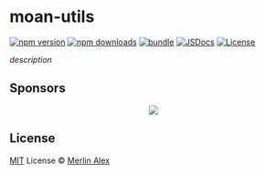 # moan-utils

[![npm version][npm-version-src]][npm-version-href]
[![npm downloads][npm-downloads-src]][npm-downloads-href]
[![bundle][bundle-src]][bundle-href]
[![JSDocs][jsdocs-src]][jsdocs-href]
[![License][license-src]][license-href]

_description_

## Sponsors

<p align="center">
  <a href="https://cdn.jsdelivr.net/gh/antfu/static/sponsors.svg">
    <img src='https://cdn.jsdelivr.net/gh/antfu/static/sponsors.svg'/>
  </a>
</p>

## License

[MIT](./LICENSE) License © [Merlin Alex](https://github.com/merlinalex1028)

<!-- Badges -->

[npm-version-src]: https://img.shields.io/npm/v/moan-utils?style=flat&colorA=080f12&colorB=1fa669
[npm-version-href]: https://npmjs.com/package/moan-utils
[npm-downloads-src]: https://img.shields.io/npm/dm/moan-utils?style=flat&colorA=080f12&colorB=1fa669
[npm-downloads-href]: https://npmjs.com/package/moan-utils
[bundle-src]: https://img.shields.io/bundlephobia/minzip/moan-utils?style=flat&colorA=080f12&colorB=1fa669&label=minzip
[bundle-href]: https://bundlephobia.com/result?p=moan-utils
[license-src]: https://img.shields.io/github/license/antfu/moan-utils.svg?style=flat&colorA=080f12&colorB=1fa669
[license-href]: https://github.com/antfu/moan-utils/blob/main/LICENSE
[jsdocs-src]: https://img.shields.io/badge/jsdocs-reference-080f12?style=flat&colorA=080f12&colorB=1fa669
[jsdocs-href]: https://www.jsdocs.io/package/moan-utils
